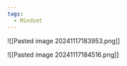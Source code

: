 ```yaml
---
tags:
  - Mindset
---
```

![[Pasted image 20241117183953.png]]

![[Pasted image 20241117184516.png]]